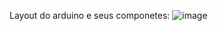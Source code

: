 Layout do arduino e seus componetes:
![image](https://github.com/user-attachments/assets/41dde344-de67-4bfb-beb8-a349f70eb2d5)
